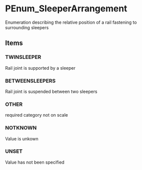 # PEnum_SleeperArrangement

Enumeration describing the relative position of a rail fastening to surrounding sleepers

## Items

### TWINSLEEPER
Rail joint is supported by a sleeper

### BETWEENSLEEPERS
Rail joint is suspended between two sleepers

### OTHER
required category not on scale

### NOTKNOWN
Value is unkown

### UNSET
Value has not been specified
